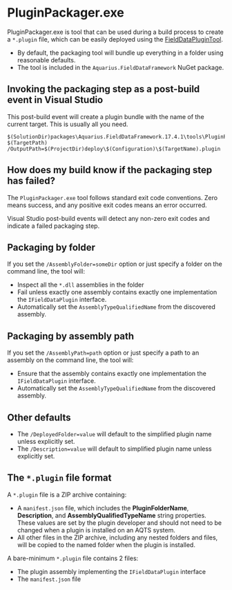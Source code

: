 ﻿# PluginPackager.exe

PluginPackager.exe is tool that can be used during a build process to create a `*.plugin` file, which can be easily deployed using the [FieldDataPluginTool](../FieldDataPluginTool).

- By default, the packaging tool will bundle up everything in a folder using reasonable defaults.
- The tool is included in the `Aquarius.FieldDataFramework` NuGet package.

## Invoking the packaging step as a post-build event in Visual Studio

This post-build event will create a plugin bundle with the name of the current target. This is usually all you need.

```
$(SolutionDir)packages\Aquarius.FieldDataFramework.17.4.1\tools\PluginPackager.exe $(TargetPath) /OutputPath=$(ProjectDir)deploy\$(Configuration)\$(TargetName).plugin
```

## How does my build know if the packaging step has failed?

The `PluginPackager.exe` tool follows standard exit code conventions. Zero means success, and any positive exit codes means an error occurred.

Visual Studio post-build events will detect any non-zero exit codes and indicate a failed packaging step.

## Packaging by folder

If you set the `/AssemblyFolder=someDir` option or just specify a folder on the command line, the tool will:
- Inspect all the `*.dll` assemblies in the folder
- Fail unless exactly one assembly contains exactly one implementation the `IFieldDataPlugin` interface.
- Automatically set the `AssemblyTypeQualifiedName` from the discovered assembly.

## Packaging by assembly path

If you set the `/AssemblyPath=path` option or just specify a path to an assembly on the command line, the tool will:
- Ensure that the assembly contains  exactly one implementation the `IFieldDataPlugin` interface.
- Automatically set the `AssemblyTypeQualifiedName` from the discovered assembly.

## Other defaults

- The `/DeployedFolder=value` will default to the simplified plugin name unless explicitly set.
- The `/Description=value` will default to simplified plugin name unless explicitly set.

## The `*.plugin` file format

A `*.plugin` file is a ZIP archive containing:
- A `manifest.json` file, which includes the **PluginFolderName**, **Description**, and **AssemblyQualifiedTypeName** string properties. These values are set by the plugin developer and should not need to be changed when a plugin is installed on an AQTS system.
- All other files in the ZIP archive, including any nested folders and files, will be copied to the named folder when the plugin is installed.

A bare-minimum `*.plugin` file contains 2 files:
- The plugin assembly implementing the `IFieldDataPlugin` interface
- The `manifest.json` file
